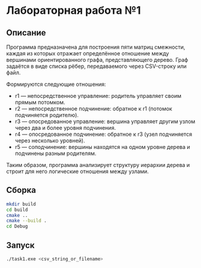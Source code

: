 # Лабораторная работа №1

## Описание

Программа предназначена для построения пяти матриц смежности, каждая из которых отражает определённое отношение между вершинами ориентированного графа, представляющего дерево.
Граф задаётся в виде списка рёбер, передаваемого через CSV-строку или файл.

Формируются следующие отношения:
* r1 — непосредственное управление: родитель управляет своим прямым потомком.
* r2 — непосредственное подчинение: обратное к r1 (потомок подчиняется родителю).
* r3 — опосредованное управление: вершина управляет другим узлом через два и более уровня подчинения.
* r4 — опосредованное подчинение: обратное к r3 (узел подчиняется через несколько уровней).
* r5 — соподчинение: вершины находятся на одном уровне дерева и подчинены разным родителям.

Таким образом, программа анализирует структуру иерархии дерева и строит для него логические отношения между узлами.

## Сборка

```bash
mkdir build
cd build
cmake ..
cmake --build .
cd Debug
```

## Запуск

```bash
./task1.exe <csv_string_or_filename>
```
